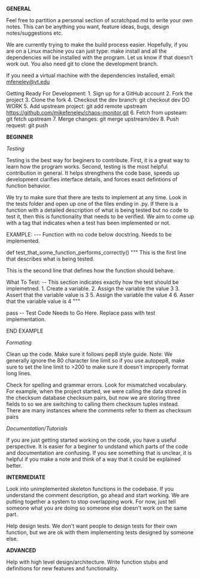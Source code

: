 **GENERAL**

Feel free to partition a personal section of scratchpad.md to write your own notes. This can be anything you want, feature ideas, bugs, design notes/suggestions etc.

We are currently trying to make the build process easier. Hopefully, if you are on a Linux machine you can just type: make install and all the dependencies will be installed with the program. Let us know if that doesn't work out. You also need git to clone the development branch.

If you need a virtual machine with the dependencies installed, email: mfeneley@vt.edu

Getting Ready For Development:
    1. Sign up for a GitHub account 
    2. Fork the project
    3. Clone the fork
    4. Checkout the dev branch: git checkout dev
    DO WORK
    5. Add upstream project: git add remote upstream https://github.com/mikefeneley/chaos-monitor.git
    6. Fetch from upsteam: git fetch upstream
    7. Merge changes: git merge upstream/dev
    8. Push request: git push



**BEGINNER**

_Testing_

Testing is the best way for beginers to contribute. First, it is a great way to learn how the program works. Second, testing is the most helpful contribution in general. It helps strengthens the code base, speeds up development clarifies interface details, and forces exact defintions of function behavior. 

We try to make sure that there are tests to implement at any time. Look in the tests folder and open up one of the files ending in .py. If there is a function with a detailed description of what is being tested but no code to test it, then this is functionality that needs to be verified. We aim to come up with a tag that indicates when a test has been implemented or not.

EXAMPLE: --- Function with no code below docstring. Needs to be implemented.

def test_that_some_function_performs_correctly()
"""
This is the first line that describes what is being tested.

This is the second line that defines how the function should behave.

What To Test: -- This section indicates exactly how the test should be implemetned.
    1. Create a variable.
    2. Assign the variable the value 3
    3. Assert that the variable value is 3
    5. Assign the variable the value 4
    6. Asser that the variable value is 4
""" 

pass -- Test Code Needs to Go Here. Replace pass with test implementation.

END EXAMPLE

_Formating_

Clean up the code. Make sure it follows pep8 style guide. Note: We generally ignore the 80 character line limit so if you use autopep8, make sure to set the line limit to >200 to make sure it doesn't improperly format long lines.

Check for spelling and grammar errors. Look for mismatched vocabulary. For example, when the project started, we were calling the data stored in the checksum database checksum pairs, but now we are storing three fields to so we are switching to calling them checksum tuples instead. There are many instances where the comments refer to them as checksum pairs 

_Documentation/Tutorials_

If you are just getting started working on the code, you have a useful perspective. It is easier for a beginer to undstand which parts of the code and documentation are confusing. If you see something that is unclear, it is helpful if you make a note and think of a way that it could be explained better.

**INTERMEDIATE**

Look into unimplemented skeleton functions in the codebase. If you understand the comment description, go ahead and start working. We are putting together a system to stop overlapping work. For now, just tell someone what you are doing so someone else doesn't work on the same part.

Help design tests. We don't want people to design tests for their own function, but we are ok with them implementing tests designed by someone else.

**ADVANCED**

Help with high level design/architecture. Write function stubs and definitions for new features and functionality.
